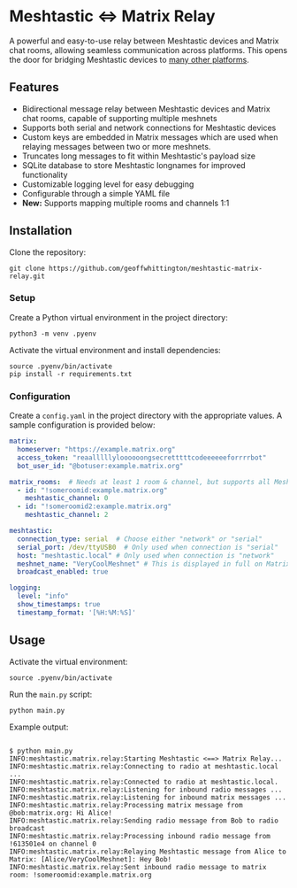 # Meshtastic <=> Matrix Relay

A powerful and easy-to-use relay between Meshtastic devices and Matrix chat rooms, allowing seamless communication across platforms. This opens the door for bridging Meshtastic devices to [many other platforms](https://matrix.org/bridges/).

## Features

- Bidirectional message relay between Meshtastic devices and Matrix chat rooms, capable of supporting multiple meshnets
- Supports both serial and network connections for Meshtastic devices
- Custom keys are embedded in Matrix messages which are used when relaying messages between two or more meshnets.
- Truncates long messages to fit within Meshtastic's payload size
- SQLite database to store Meshtastic longnames for improved functionality
- Customizable logging level for easy debugging
- Configurable through a simple YAML file
- **New:** Supports mapping multiple rooms and channels 1:1


## Installation

Clone the repository:

```
git clone https://github.com/geoffwhittington/meshtastic-matrix-relay.git
```

### Setup

Create a Python virtual environment in the project directory:

```
python3 -m venv .pyenv
```

Activate the virtual environment and install dependencies:

```
source .pyenv/bin/activate
pip install -r requirements.txt
```


### Configuration

Create a `config.yaml` in the project directory with the appropriate values. A sample configuration is provided below:

```yaml
matrix:
  homeserver: "https://example.matrix.org"
  access_token: "reaalllllyloooooongsecretttttcodeeeeeeforrrrbot"
  bot_user_id: "@botuser:example.matrix.org"

matrix_rooms:  # Needs at least 1 room & channel, but supports all Meshtastic channels
  - id: "!someroomid:example.matrix.org"
    meshtastic_channel: 0
  - id: "!someroomid2:example.matrix.org"
    meshtastic_channel: 2

meshtastic:
  connection_type: serial  # Choose either "network" or "serial"
  serial_port: /dev/ttyUSB0  # Only used when connection is "serial"
  host: "meshtastic.local" # Only used when connection is "network"
  meshnet_name: "VeryCoolMeshnet" # This is displayed in full on Matrix, but is truncated when sent to a Meshnet
  broadcast_enabled: true

logging:
  level: "info"
  show_timestamps: true
  timestamp_format: '[%H:%M:%S]'
```

## Usage
Activate the virtual environment:
```
source .pyenv/bin/activate
```
Run the `main.py` script:
```
python main.py
```
Example output:
```

$ python main.py
INFO:meshtastic.matrix.relay:Starting Meshtastic <==> Matrix Relay...
INFO:meshtastic.matrix.relay:Connecting to radio at meshtastic.local ...
INFO:meshtastic.matrix.relay:Connected to radio at meshtastic.local.
INFO:meshtastic.matrix.relay:Listening for inbound radio messages ...
INFO:meshtastic.matrix.relay:Listening for inbound matrix messages ...
INFO:meshtastic.matrix.relay:Processing matrix message from @bob:matrix.org: Hi Alice!
INFO:meshtastic.matrix.relay:Sending radio message from Bob to radio broadcast
INFO:meshtastic.matrix.relay:Processing inbound radio message from !613501e4 on channel 0
INFO:meshtastic.matrix.relay:Relaying Meshtastic message from Alice to Matrix: [Alice/VeryCoolMeshnet]: Hey Bob!
INFO:meshtastic.matrix.relay:Sent inbound radio message to matrix room: !someroomid:example.matrix.org
```
